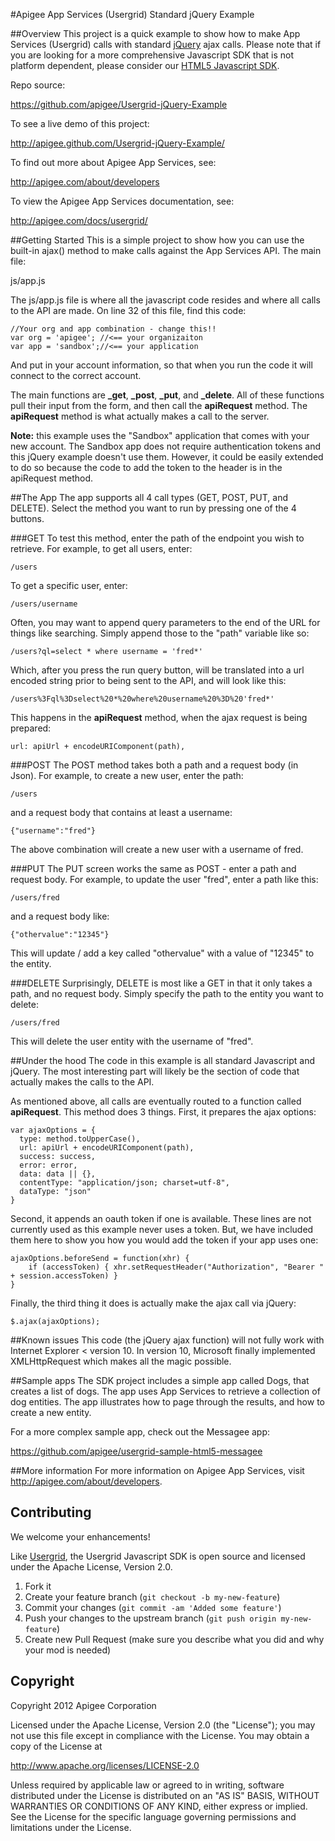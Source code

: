 #Apigee App Services (Usergrid) Standard jQuery Example

##Overview
This project is a quick example to show how to make App Services (Usergrid) calls with standard [jQuery](http://jquery.com/) ajax calls. Please note that if you are looking for a more comprehensive Javascript SDK that is not platform dependent, please consider our [HTML5 Javascript SDK](https://github.com/apigee/usergrid-javascript-sdk).  

Repo source:

<https://github.com/apigee/Usergrid-jQuery-Example>

To see a live demo of this project:

<http://apigee.github.com/Usergrid-jQuery-Example/>


To find out more about Apigee App Services, see:

<http://apigee.com/about/developers>

To view the Apigee App Services documentation, see:

<http://apigee.com/docs/usergrid/>

##Getting Started
This is a simple project to show how you can use the built-in ajax() method to make calls against the App Services API.  The main file:

js/app.js


The js/app.js file is where all the javascript code resides and where all calls to the API are made. On line 32 of this file, find this code:

	//Your org and app combination - change this!!
	var org = 'apigee'; //<== your organizaiton
	var app = 'sandbox';//<== your application

And put in your account information, so that when you run the code it will connect to the correct account.

The main functions are **_get**, **_post**, **_put**, and **_delete**.  All of these functions pull their input from the form, and then call the **apiRequest** method.  The **apiRequest** method is what actually makes a call to the server.

**Note:** this example uses the "Sandbox" application that comes with your new account.  The Sandbox app does not require authentication tokens and this jQuery example doesn't use them.  However, it could be easily extended to do so because the code to add the token to the header is in the apiRequest method.   

##The App
The app supports all 4 call types (GET, POST, PUT, and DELETE).  Select the method you want to run by pressing one of the 4 buttons.

###GET
To test this method, enter the path of the endpoint you wish to retrieve.  For example, to get all users, enter:

	/users
	
To get a specific user, enter:

	/users/username
	
Often, you may want to append query parameters to the end of the URL for things like searching.  Simply append those to the "path" variable like so:

	/users?ql=select * where username = 'fred*'
	
Which, after you press the run query button, will be translated into a url encoded string prior to being sent to the API, and will look like this:

	/users%3Fql%3Dselect%20*%20where%20username%20%3D%20'fred*'

This happens in the **apiRequest** method, when the ajax request is being prepared:

	url: apiUrl + encodeURIComponent(path),	
	
###POST
The POST method takes both a path and a request body (in Json).  For example, to create a new user, enter the path:

	/users
	
and a request body that contains at least a username:

	{"username":"fred"}

The above combination will create a new user with a username of fred.

###PUT
The PUT screen works the same as POST - enter a path and request body. For example, to update the user "fred", enter a path like this:

	/users/fred
	
and a request body like:

	{"othervalue":"12345"}
	
This will update / add a key called "othervalue" with a value of "12345" to the entity.


###DELETE
Surprisingly, DELETE is most like a GET in that it only takes a path, and no request body.  Simply specify the path to the entity you want to delete:

	/users/fred
	
This will delete the user entity with the username of "fred".

##Under the hood
The code in this example is all standard Javascript and jQuery. The most interesting part will likely be the section of code that actually makes the calls to the API.

As mentioned above, all calls are eventually routed to a function called **apiRequest**.  This method does 3 things.  First, it prepares the ajax options:

	var ajaxOptions = {
      type: method.toUpperCase(),
      url: apiUrl + encodeURIComponent(path),
      success: success,
      error: error,
      data: data || {},
      contentType: "application/json; charset=utf-8",
      dataType: "json"
    }

Second, it appends an oauth token if one is available.  These lines are not currently used as this example never uses a token.  But, we have included them here to show you how you would add the token if your app uses one:

   	ajaxOptions.beforeSend = function(xhr) {
		if (accessToken) { xhr.setRequestHeader("Authorization", "Bearer " + session.accessToken) }
	}

Finally, the third thing it does is actually make the ajax call via jQuery:

    $.ajax(ajaxOptions);

##Known issues
This code (the jQuery ajax function) will not fully work with Internet Explorer < version 10.  In version 10, Microsoft finally implemented XMLHttpRequest which makes all the magic possible. 

##Sample apps
The SDK project includes a simple app called Dogs, that creates a list of dogs.  The app uses App Services to retrieve a collection of dog entities. The app illustrates how to page through the results, and how to create a new entity.

For a more complex sample app, check out the Messagee app:

<https://github.com/apigee/usergrid-sample-html5-messagee>

##More information
For more information on Apigee App Services, visit <http://apigee.com/about/developers>.


## Contributing
We welcome your enhancements!

Like [Usergrid](https://github.com/apigee/usergrid-stack), the Usergrid Javascript SDK is open source and licensed under the Apache License, Version 2.0.

1. Fork it
2. Create your feature branch (`git checkout -b my-new-feature`)
3. Commit your changes (`git commit -am 'Added some feature'`)
4. Push your changes to the upstream branch (`git push origin my-new-feature`)
5. Create new Pull Request (make sure you describe what you did and why your mod is needed)


## Copyright
Copyright 2012 Apigee Corporation

Licensed under the Apache License, Version 2.0 (the "License");
you may not use this file except in compliance with the License.
You may obtain a copy of the License at

<http://www.apache.org/licenses/LICENSE-2.0>

Unless required by applicable law or agreed to in writing, software
distributed under the License is distributed on an "AS IS" BASIS,
WITHOUT WARRANTIES OR CONDITIONS OF ANY KIND, either express or implied.
See the License for the specific language governing permissions and
limitations under the License.
